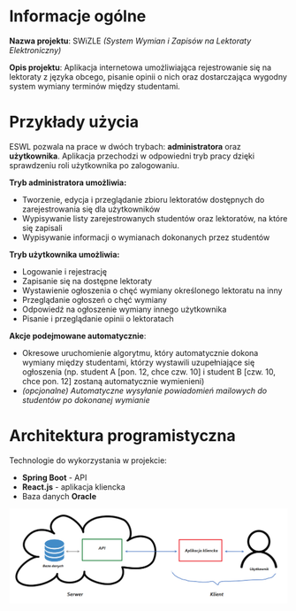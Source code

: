 # Informacje ogólne

**Nazwa projektu**: SWiZLE *(System Wymian i Zapisów na Lektoraty Elektroniczny)*

**Opis projektu**: Aplikacja internetowa umożliwiająca rejestrowanie się na lektoraty z języka obcego, pisanie opinii o nich oraz dostarczająca wygodny system wymiany terminów między studentami.

# Przykłady użycia

ESWL pozwala na prace w dwóch trybach: **administratora** oraz **użytkownika**. Aplikacja przechodzi w odpowiedni tryb pracy dzięki sprawdzeniu roli użytkownika po zalogowaniu.

**Tryb administratora umożliwia:**

- Tworzenie, edycja i przeglądanie zbioru lektoratów dostępnych do zarejestrowania się dla użytkowników
- Wypisywanie listy zarejestrowanych studentów oraz lektoratów, na które się zapisali
- Wypisywanie informacji o wymianach dokonanych przez studentów

**Tryb użytkownika umożliwia:**

- Logowanie i rejestrację
- Zapisanie się na dostępne lektoraty
- Wystawienie ogłoszenia o chęć wymiany określonego lektoratu na inny
- Przeglądanie ogłoszeń o chęć wymiany
- Odpowiedź na ogłoszenie wymiany innego użytkownika
- Pisanie i przeglądanie opinii o lektoratach

**Akcje podejmowane automatycznie**:

- Okresowe uruchomienie algorytmu, który automatycznie dokona wymiany między studentami, którzy wystawili uzupełniające się ogłoszenia (np. student A [pon. 12, chce czw. 10] i student B [czw. 10, chce pon. 12] zostaną automatycznie wymienieni)
- *(opcjonalne) Automatyczne wysyłanie powiadomień mailowych do studentów po dokonanej wymianie*

# Architektura programistyczna

Technologie do wykorzystania w projekcie:

- **Spring Boot** - API
- **React.js** - aplikacja kliencka
- Baza danych **Oracle**

![conception](conception.png)